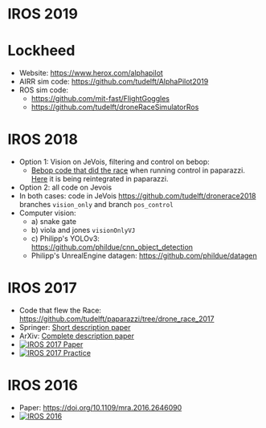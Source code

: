 # IROS 2019

# Lockheed

 - Website: https://www.herox.com/alphapilot
 - AIRR sim code: https://github.com/tudelft/AlphaPilot2019
 - ROS sim code:
    - https://github.com/mit-fast/FlightGoggles
    - https://github.com/tudelft/droneRaceSimulatorRos 

# IROS 2018

 - Option 1: Vision on JeVois, filtering and control on bebop:
   - [Bebop code that did the race](https://github.com/tudelft/paparazzi/tree/drone_race_2018) when running control in paparazzi. [Here](https://github.com/paparazzi/paparazzi/pull/2377) it is being reintegrated in paparazzi.
 - Option 2: all code on Jevois
 - In both cases: code in JeVois https://github.com/tudelft/dronerace2018 branches `vision_only` and branch `pos_control`
 - Computer vision:
   - a) snake gate
   - b) viola and jones `visionOnlyVJ`
   - c) Philipp's YOLOv3: https://github.com/phildue/cnn_object_detection 
   - Philipp's UnrealEngine datagen: https://github.com/phildue/datagen

# IROS 2017

 - Code that flew the Race: https://github.com/tudelft/paparazzi/tree/drone_race_2017
 - Springer: [Short description paper](http://link.springer.com/article/10.1007/s11370-018-00271-6)
 - ArXiv: [Complete description paper](https://arxiv.org/abs/1809.05958)
 - [![IROS 2017 Paper](http://img.youtube.com/vi/bwF0TAjC8iI/0.jpg)](http://www.youtube.com/watch?v=bwF0TAjC8iI)
 - [![IROS 2017 Practice](http://img.youtube.com/vi/q2fIUmLUUgk/0.jpg)](http://www.youtube.com/watch?v=q2fIUmLUUgk)


# IROS 2016

 - Paper: https://doi.org/10.1109/mra.2016.2646090
 - [![IROS 2016](http://img.youtube.com/vi/WRpauah11yw/0.jpg)](http://www.youtube.com/watch?v=WRpauah11yw)